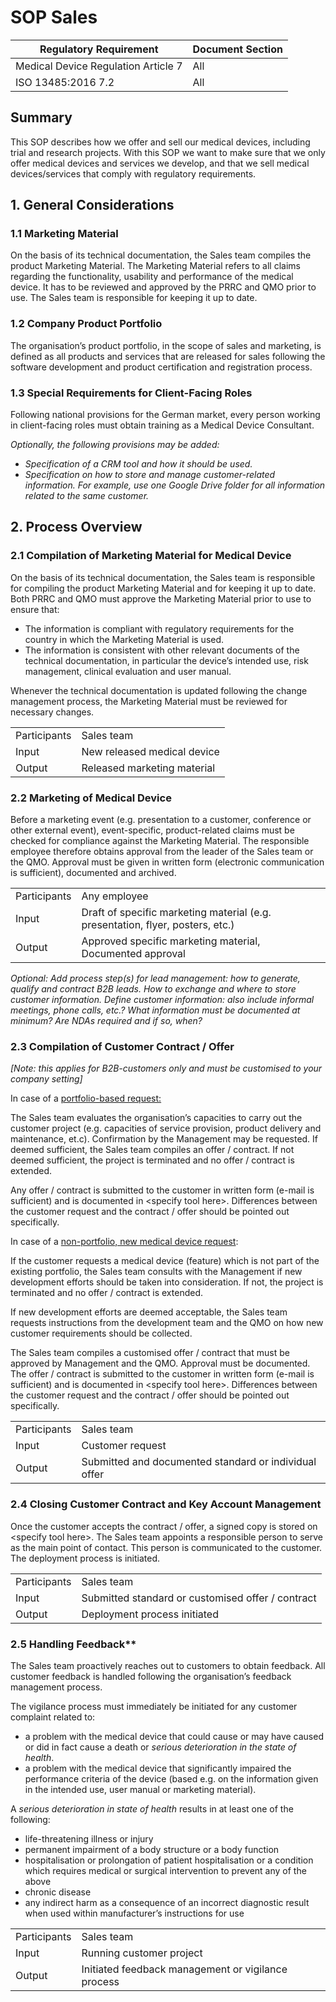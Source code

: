 # SOP Sales

| Regulatory Requirement | Document Section |
| ---------------------- | ---------------- |
| Medical Device Regulation Article 7 | All |
| ISO 13485:2016 7.2 | All |

## Summary

This SOP describes how we offer and sell our medical devices, including trial and research projects. With this SOP we want to make sure that we only offer medical devices and services we develop, and that we sell medical devices/services that comply with regulatory requirements.

## 1. General Considerations

### 1.1 Marketing Material

On the basis of its technical documentation, the Sales team compiles the product Marketing Material. The Marketing Material refers to all claims regarding the functionality, usability and performance of the medical device. It has to be reviewed and approved by the PRRC and QMO prior to use. The Sales team is responsible for keeping it up to date.

### 1.2 Company Product Portfolio

The organisation’s product portfolio, in the scope of sales and marketing, is defined as all products and services that are released for sales following the software development and product certification and registration process.

### 1.3 Special Requirements for Client-Facing Roles

Following national provisions for the German market, every person working in client-facing roles must obtain training as a Medical Device Consultant.

*Optionally, the following provisions may be added:*

* *Specification of a CRM tool and how it should be used.*
* *Specification on how to store and manage customer-related information. For example, use one Google Drive folder for all information related to the same customer.*

## 2\. Process Overview

### 2.1 Compilation of Marketing Material for Medical Device

On the basis of its technical documentation, the Sales team is responsible for compiling the product Marketing Material and for keeping it up to date. Both PRRC and QMO must approve the Marketing Material prior to use to ensure that:

* The information is compliant with regulatory requirements for the country in which the Marketing Material is used.
* The information is consistent with other relevant documents of the technical documentation, in particular the device’s intended use, risk management, clinical evaluation and user manual.

Whenever the technical documentation is updated following the change management process, the Marketing Material must be reviewed for necessary changes.

|  |  |
| --- | --- |
| Participants | Sales team |
| Input | New released medical device |
| Output | Released marketing material |

### **2.2 Marketing of Medical Device**

Before a marketing event (e.g. presentation to a customer, conference or other external event), event-specific, product-related claims must be checked for compliance against the Marketing Material. The responsible employee therefore obtains approval from the leader of the Sales team or the QMO. Approval must be given in written form (electronic communication is sufficient), documented and archived.

|  |  |
| --- | --- |
| Participants | Any employee |
| Input | Draft of specific marketing material (e.g. presentation, flyer, posters, etc.) |
| Output | Approved specific marketing material,<br>Documented approval |

*Optional:*
*Add process step(s) for lead management: how to generate, qualify and contract B2B leads. How to exchange and where to store customer information. Define customer information: also include informal meetings, phone calls, etc.? What information must be documented at minimum? Are NDAs required and if so, when?*

### 2.3 Compilation of Customer Contract / Offer

*[Note: this applies for B2B-customers only and must be customised to your company setting]*

In case of a <span style="text-decoration:underline;">portfolio-based request:</span>

The Sales team evaluates the organisation’s capacities to carry out the customer project (e.g. capacities of service provision, product delivery and maintenance, et.c). Confirmation by the Management may be requested. If deemed sufficient, the Sales team compiles an offer / contract. If not deemed sufficient, the project is terminated and no offer / contract is extended.

Any offer / contract is submitted to the customer in written form (e-mail is sufficient) and is documented in \<specify tool here>. Differences between the customer request and the contract / offer should be pointed out specifically.

In case of a <span style="text-decoration:underline;">non-portfolio, new medical device request</span>:

If the customer requests a medical device (feature) which is not part of the existing portfolio, the Sales team consults with the Management if new development efforts should be taken into consideration. If not, the project is terminated and no offer / contract is extended.

If new development efforts are deemed acceptable, the Sales team requests instructions from the development team and the QMO on how new customer requirements should be collected.

The Sales team compiles a customised offer / contract that must be approved by Management and the QMO. Approval must be documented. The offer / contract is submitted to the customer in written form (e-mail is sufficient) and is documented in \<specify tool here>. Differences between the customer request and the contract / offer should be pointed out specifically.

|  |  |
| --- | --- |
| Participants | Sales team |
| Input | Customer request |
| Output | Submitted and documented standard or individual offer |

### 2.4 Closing Customer Contract and Key Account Management

Once the customer accepts the contract / offer, a signed copy is stored on \<specify tool here>. The Sales team appoints a responsible person to serve as the main point of contact. This person is communicated to the customer. The deployment process is initiated.

|  |  |
| --- | --- |
| Participants | Sales team |
| Input | Submitted standard or customised offer / contract |
| Output | Deployment process initiated |

### 2.5 Handling Feedback**

The Sales team proactively reaches out to customers to obtain feedback. All customer feedback is handled following the organisation’s feedback management process.

The vigilance process must immediately be initiated for any customer complaint related to:

* a problem with the medical device that could cause or may have caused or did in fact cause a death or <em>serious deterioration in the state of health</em>.
* a problem with the medical device that significantly impaired the performance criteria of the device (based e.g. on the information given in the intended use, user manual or marketing material).

A *serious deterioration in state of health* results in at least one of the following:

* life-threatening illness or injury
* permanent impairment of a body structure or a body function
* hospitalisation or prolongation of patient hospitalisation or a condition which requires medical or surgical intervention to prevent any of the above
* chronic disease
* any indirect harm as a consequence of an incorrect diagnostic result when used within manufacturer’s instructions for use

|  |  |
| --- | --- |
| Participants | Sales team |
| Input | Running customer project |
| Output | Initiated feedback management or vigilance process |
